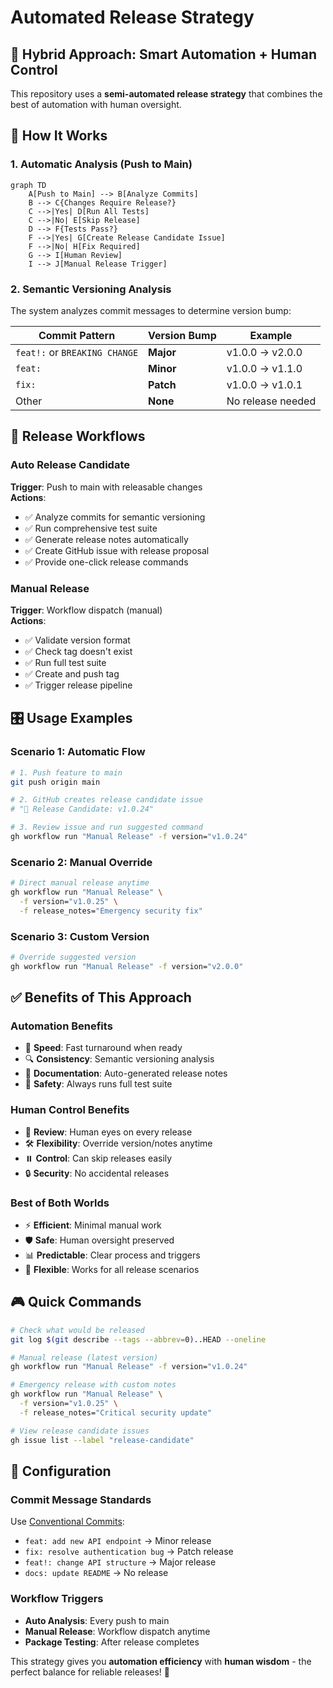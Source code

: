# Automated Release Strategy

## 🎯 **Hybrid Approach: Smart Automation + Human Control**

This repository uses a **semi-automated release strategy** that combines the best of automation with human oversight.

## 🔄 **How It Works**

### **1. Automatic Analysis (Push to Main)**
```mermaid
graph TD
    A[Push to Main] --> B[Analyze Commits]
    B --> C{Changes Require Release?}
    C -->|Yes| D[Run All Tests]
    C -->|No| E[Skip Release]
    D --> F{Tests Pass?}
    F -->|Yes| G[Create Release Candidate Issue]
    F -->|No| H[Fix Required]
    G --> I[Human Review]
    I --> J[Manual Release Trigger]
```

### **2. Semantic Versioning Analysis**
The system analyzes commit messages to determine version bump:

| Commit Pattern | Version Bump | Example |
|---------------|--------------|---------|
| `feat!:` or `BREAKING CHANGE` | **Major** | v1.0.0 → v2.0.0 |
| `feat:` | **Minor** | v1.0.0 → v1.1.0 |
| `fix:` | **Patch** | v1.0.0 → v1.0.1 |
| Other | **None** | No release needed |

## 🚀 **Release Workflows**

### **Auto Release Candidate**
**Trigger**: Push to main with releasable changes  
**Actions**:
- ✅ Analyze commits for semantic versioning
- ✅ Run comprehensive test suite
- ✅ Generate release notes automatically
- ✅ Create GitHub issue with release proposal
- ✅ Provide one-click release commands

### **Manual Release**
**Trigger**: Workflow dispatch (manual)  
**Actions**:
- ✅ Validate version format
- ✅ Check tag doesn't exist
- ✅ Run full test suite
- ✅ Create and push tag
- ✅ Trigger release pipeline

## 🎛️ **Usage Examples**

### **Scenario 1: Automatic Flow**
```bash
# 1. Push feature to main
git push origin main

# 2. GitHub creates release candidate issue
# "🚀 Release Candidate: v1.0.24"

# 3. Review issue and run suggested command
gh workflow run "Manual Release" -f version="v1.0.24"
```

### **Scenario 2: Manual Override**
```bash
# Direct manual release anytime
gh workflow run "Manual Release" \
  -f version="v1.0.25" \
  -f release_notes="Emergency security fix"
```

### **Scenario 3: Custom Version**
```bash
# Override suggested version
gh workflow run "Manual Release" -f version="v2.0.0"
```

## ✅ **Benefits of This Approach**

### **Automation Benefits**
- 🚀 **Speed**: Fast turnaround when ready
- 🔍 **Consistency**: Semantic versioning analysis
- 📝 **Documentation**: Auto-generated release notes
- 🧪 **Safety**: Always runs full test suite

### **Human Control Benefits**
- 🎯 **Review**: Human eyes on every release
- 🛠️ **Flexibility**: Override version/notes anytime
- ⏸️ **Control**: Can skip releases easily
- 🔒 **Security**: No accidental releases

### **Best of Both Worlds**
- ⚡ **Efficient**: Minimal manual work
- 🛡️ **Safe**: Human oversight preserved
- 📊 **Predictable**: Clear process and triggers
- 🔄 **Flexible**: Works for all release scenarios

## 🎮 **Quick Commands**

```bash
# Check what would be released
git log $(git describe --tags --abbrev=0)..HEAD --oneline

# Manual release (latest version)
gh workflow run "Manual Release" -f version="v1.0.24"

# Emergency release with custom notes
gh workflow run "Manual Release" \
  -f version="v1.0.25" \
  -f release_notes="Critical security update"

# View release candidate issues
gh issue list --label "release-candidate"
```

## 🔧 **Configuration**

### **Commit Message Standards**
Use [Conventional Commits](https://conventionalcommits.org/):
- `feat: add new API endpoint` → Minor release
- `fix: resolve authentication bug` → Patch release  
- `feat!: change API structure` → Major release
- `docs: update README` → No release

### **Workflow Triggers**
- **Auto Analysis**: Every push to main
- **Manual Release**: Workflow dispatch anytime
- **Package Testing**: After release completes

This strategy gives you **automation efficiency** with **human wisdom** - the perfect balance for reliable releases! 🎯